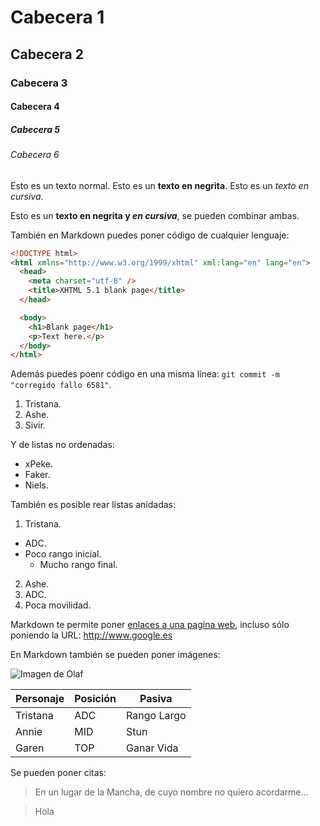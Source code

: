 # Cabecera 1
## Cabecera 2
### Cabecera 3
#### Cabecera 4
##### Cabecera 5
###### Cabecera 6

Esto es un texto normal. Esto es un **texto en negrita**. Esto es un *texto en cursiva*.

Esto es un **texto en negrita y _en cursiva_**, se pueden combinar ambas.

También en Markdown puedes poner código de cualquier lenguaje:

```html
<!DOCTYPE html>
<html xmlns="http://www.w3.org/1999/xhtml" xml:lang="en" lang="en">
  <head>
    <meta charset="utf-8" />
    <title>XHTML 5.1 blank page</title>
  </head>

  <body>
    <h1>Blank page</h1>
    <p>Text here.</p>
  </body>
</html>
```

Además puedes poenr código en una misma línea: `git commit -m "corregido fallo 6581"`.

1. Tristana.
2. Ashe.
3. Sivir.

Y de listas no ordenadas:

* xPeke.
* Faker.
* Niels.

También es posible rear listas anidadas:

1. Tristana.
  * ADC.
  * Poco rango inicial.
    * Mucho rango final.
2. Ashe.
  1. ADC.
  2. Poca movilidad.
  
Markdown te permite poner [enlaces a una pagina web](https://github.com/JKonde1990/), incluso sólo poniendo la URL: http://www.google.es

En Markdown también se pueden poner imágenes:

![Imagen de Olaf](http://ddragon.leagueoflegends.com/cdn/img/champion/splash/Olaf_3.jpg 'Imagen de Olaf')

| Personaje | Posición | Pasiva      |
|-----------|----------|-------------|
| Tristana  | ADC      | Rango Largo |
| Annie     | MID      | Stun        |
| Garen     | TOP      | Ganar Vida  |
  
  Se pueden poner citas:
  > En un lugar de la Mancha, de cuyo nombre no quiero acordarme...
  
  > Hola
